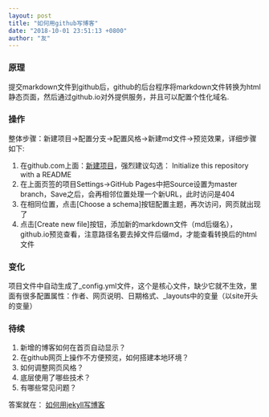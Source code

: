 ```yaml
---
layout: post
title: "如何用github写博客"
date: "2018-10-01 23:51:13 +0800"
author: "友"
---
```


### 原理
提交markdown文件到github后，github的后台程序将markdown文件转换为html静态页面，然后通过github.io对外提供服务，并且可以配置个性化域名.

### 操作
整体步骤：新建项目->配置分支->配置风格->新建md文件->预览效果，详细步骤如下:
1. 在github.com上面：[新建项目](https://github.com/new?_blank)，强烈建议勾选： Initialize this repository with a README
1. 在上面页签的项目Settings->GitHub Pages中把Source设置为master branch，Save之后，会再相邻位置处理一个新URL，此时访问是404
1. 在相同位置，点击[Choose a schema]按钮配置主题，再次访问，网页就出现了
1. 点击[Create new file]按钮，添加新的markdown文件（md后缀名），github.io预览查看，注意路径名要去掉文件后缀md，才能查看转换后的html文件

### 变化
项目文件中自动生成了_config.yml文件，这个是核心文件，缺少它就不生效，里面有很多配置属性：作者、网页说明、日期格式、_layouts中的变量（以site开头的变量）

### 待续
1. 新增的博客如何在首页自动显示？
1. 在github网页上操作不方便预览，如何搭建本地环境？
1. 如何调整网页风格？
1. 底层使用了哪些技术？
1. 有哪些常见问题？

答案就在：
[如何用jekyll写博客](/2018/10/02/2018-10-02-writeblogwithjekyll.html)
